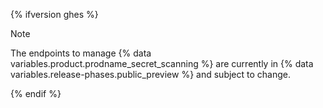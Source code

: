 {% ifversion ghes %}

> [!NOTE]
> The endpoints to manage {% data variables.product.prodname_secret_scanning %} are currently in {% data variables.release-phases.public_preview %} and subject to change.

{% endif %}
